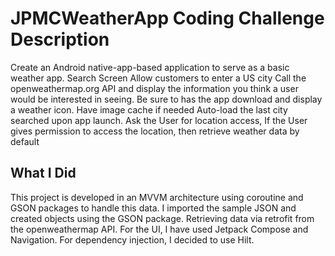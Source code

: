 <h1>JPMCWeatherApp Coding Challenge Description</h1>

Create an Android native-app-based application to serve as a basic weather app.
Search Screen
Allow customers to enter a US city
Call the openweathermap.org API and display the information you think a user would be interested in seeing. Be sure to has the app download and display a weather icon.
Have image cache if needed
Auto-load the last city searched upon app launch.
Ask the User for location access, If the User gives permission to access the location, then retrieve weather data by default

<h2>What I Did</h2>
This project is developed in an MVVM architecture using coroutine and GSON packages to handle this data.
I imported the sample JSON and created objects using the GSON package. Retrieving data via retrofit from the openweathermap API.
For the UI, I have used Jetpack Compose and Navigation. For dependency injection, I decided to use Hilt.
